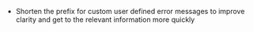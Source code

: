 * Shorten the prefix for custom user defined error
  messages to improve clarity and get to the relevant information
  more quickly
